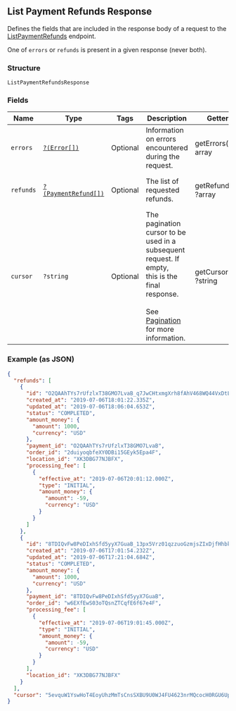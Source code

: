 ## List Payment Refunds Response

Defines the fields that are included in the response body of
a request to the [ListPaymentRefunds](#endpoint-refunds-listpaymentrefunds) endpoint.

One of `errors` or `refunds` is present in a given response (never both).

### Structure

`ListPaymentRefundsResponse`

### Fields

| Name | Type | Tags | Description | Getter | Setter |
|  --- | --- | --- | --- | --- | --- |
| `errors` | [`?(Error[])`](/doc/models/error.md) | Optional | Information on errors encountered during the request. | getErrors(): ?array | setErrors(?array errors): void |
| `refunds` | [`?(PaymentRefund[])`](/doc/models/payment-refund.md) | Optional | The list of requested refunds. | getRefunds(): ?array | setRefunds(?array refunds): void |
| `cursor` | `?string` | Optional | The pagination cursor to be used in a subsequent request. If empty,<br>this is the final response.<br><br>See [Pagination](https://developer.squareup.com/docs/basics/api101/pagination) for more information. | getCursor(): ?string | setCursor(?string cursor): void |

### Example (as JSON)

```json
{
  "refunds": [
    {
      "id": "O2QAAhTYs7rUfzlxT38GMO7LvaB_q7JwCHtxmgXrh8fAhV468WQ44VxDtL7CU4yVRlsbXmI",
      "created_at": "2019-07-06T18:01:22.335Z",
      "updated_at": "2019-07-06T18:06:04.653Z",
      "status": "COMPLETED",
      "amount_money": {
        "amount": 1000,
        "currency": "USD"
      },
      "payment_id": "O2QAAhTYs7rUfzlxT38GMO7LvaB",
      "order_id": "2duiyoqbfeXY0DBi15GEyk5Epa4F",
      "location_id": "XK3DBG77NJBFX",
      "processing_fee": [
        {
          "effective_at": "2019-07-06T20:01:12.000Z",
          "type": "INITIAL",
          "amount_money": {
            "amount": -59,
            "currency": "USD"
          }
        }
      ]
    },
    {
      "id": "8TDIQvFw8PeDIxhSfd5yyX7GuaB_13px5Vrz01qzzuoGzmjsZIxDjfHhbkm2XppBUX1dW7I",
      "created_at": "2019-07-06T17:01:54.232Z",
      "updated_at": "2019-07-06T17:21:04.684Z",
      "status": "COMPLETED",
      "amount_money": {
        "amount": 1000,
        "currency": "USD"
      },
      "payment_id": "8TDIQvFw8PeDIxhSfd5yyX7GuaB",
      "order_id": "w6EXfEwS03oTQsnZTCqfE6f67e4F",
      "processing_fee": [
        {
          "effective_at": "2019-07-06T19:01:45.000Z",
          "type": "INITIAL",
          "amount_money": {
            "amount": -59,
            "currency": "USD"
          }
        }
      ],
      "location_id": "XK3DBG77NJBFX"
    }
  ],
  "cursor": "5evquW1YswHoT4EoyUhzMmTsCnsSXBU9U0WJ4FU4623nrMQcocH0RGU6Up1YkwfiMcF59ood58EBTEGgzMTGHQJpocic7ExOL0NtrTXCeWcv0UJIJNk8eXb"
}
```

